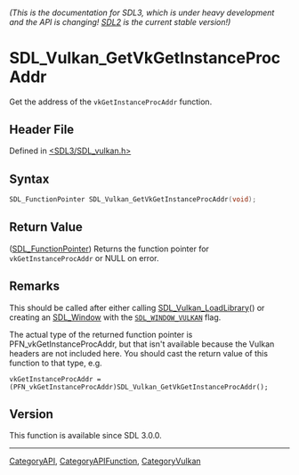 ###### (This is the documentation for SDL3, which is under heavy development and the API is changing! [SDL2](https://wiki.libsdl.org/SDL2/) is the current stable version!)
# SDL_Vulkan_GetVkGetInstanceProcAddr

Get the address of the `vkGetInstanceProcAddr` function.

## Header File

Defined in [<SDL3/SDL_vulkan.h>](https://github.com/libsdl-org/SDL/blob/main/include/SDL3/SDL_vulkan.h)

## Syntax

```c
SDL_FunctionPointer SDL_Vulkan_GetVkGetInstanceProcAddr(void);
```

## Return Value

([SDL_FunctionPointer](SDL_FunctionPointer)) Returns the function pointer
for `vkGetInstanceProcAddr` or NULL on error.

## Remarks

This should be called after either calling
[SDL_Vulkan_LoadLibrary](SDL_Vulkan_LoadLibrary)() or creating an
[SDL_Window](SDL_Window) with the [`SDL_WINDOW_VULKAN`](SDL_WINDOW_VULKAN)
flag.

The actual type of the returned function pointer is
PFN_vkGetInstanceProcAddr, but that isn't available because the Vulkan
headers are not included here. You should cast the return value of this
function to that type, e.g.

`vkGetInstanceProcAddr =
(PFN_vkGetInstanceProcAddr)SDL_Vulkan_GetVkGetInstanceProcAddr();`

## Version

This function is available since SDL 3.0.0.

----
[CategoryAPI](CategoryAPI), [CategoryAPIFunction](CategoryAPIFunction), [CategoryVulkan](CategoryVulkan)

